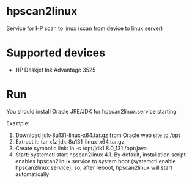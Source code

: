 # hpscan2linux
Service for HP scan to linux (scan from device to linux server)

# Supported devices
- HP Deskjet Ink Advantage 3525

# Run
You should install Oracle JRE/JDK for hpscan2linux.service starting

Example:
1. Download jdk-8u131-linux-x64.tar.gz from Oracle web site to /opt
2. Extract it: tar xfz jdk-8u131-linux-x64.tar.gz
3. Create symbolic link: ln -s /opt/jdk1.8.0_131 /opt/java
4. Start: systemctl start hpscan2linux
4.1. By default, installation script enables hpscan2linux.service to system boot (systemctl enable hpscan2linux.service), so, after reboot, hpscan2linux will start automatically
